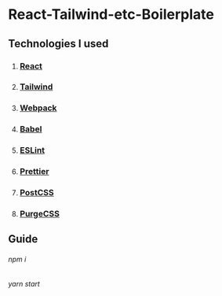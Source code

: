 # React-Tailwind-etc-Boilerplate
## Technologies I used

1. ### [React](https://reactjs.org/)
2. ### [Tailwind](https://tailwindcss.com/)
3. ### [Webpack](https://webpack.js.org/)
4. ### [Babel](https://babeljs.io/)
5. ### [ESLint](https://eslint.org/)
6. ### [Prettier](https://prettier.io/)
7. ### [PostCSS](https://postcss.org/)
8. ### [PurgeCSS](https://purgecss.com/)

## Guide
  ###### npm i
  ###### yarn start
